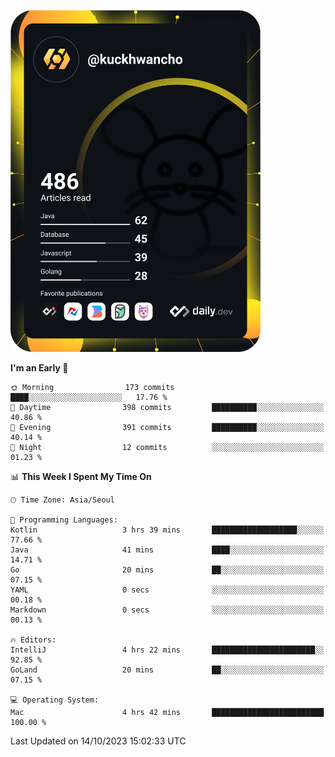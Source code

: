 <a href="https://app.daily.dev/kuckhwancho"><img src="https://github.com/kuckjwi0928/kuckjwi0928/blob/master/devcard.svg" width="400" alt="Kuckjwi Devcard"/></a>

<!--START_SECTION:waka-->
**I'm an Early 🐤** 

```text
🌞 Morning                173 commits         ████░░░░░░░░░░░░░░░░░░░░░   17.76 % 
🌆 Daytime                398 commits         ██████████░░░░░░░░░░░░░░░   40.86 % 
🌃 Evening                391 commits         ██████████░░░░░░░░░░░░░░░   40.14 % 
🌙 Night                  12 commits          ░░░░░░░░░░░░░░░░░░░░░░░░░   01.23 % 
```


📊 **This Week I Spent My Time On** 

```text
🕑︎ Time Zone: Asia/Seoul

💬 Programming Languages: 
Kotlin                   3 hrs 39 mins       ███████████████████░░░░░░   77.66 % 
Java                     41 mins             ████░░░░░░░░░░░░░░░░░░░░░   14.71 % 
Go                       20 mins             ██░░░░░░░░░░░░░░░░░░░░░░░   07.15 % 
YAML                     0 secs              ░░░░░░░░░░░░░░░░░░░░░░░░░   00.18 % 
Markdown                 0 secs              ░░░░░░░░░░░░░░░░░░░░░░░░░   00.13 % 

🔥 Editors: 
IntelliJ                 4 hrs 22 mins       ███████████████████████░░   92.85 % 
GoLand                   20 mins             ██░░░░░░░░░░░░░░░░░░░░░░░   07.15 % 

💻 Operating System: 
Mac                      4 hrs 42 mins       █████████████████████████   100.00 % 
```


 Last Updated on 14/10/2023 15:02:33 UTC
<!--END_SECTION:waka-->
